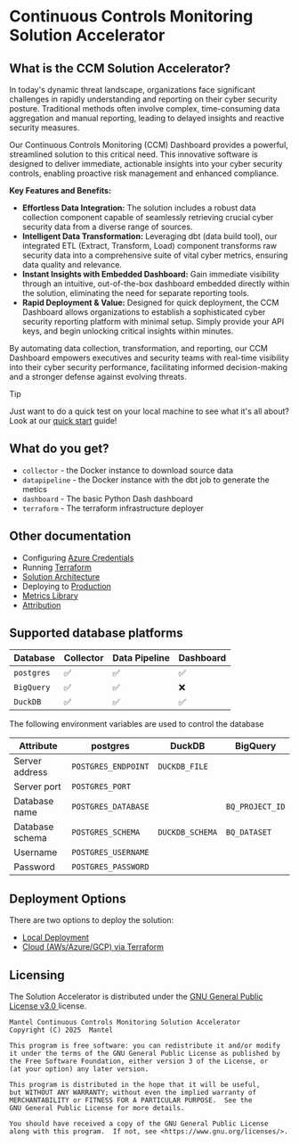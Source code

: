 # Continuous Controls Monitoring Solution Accelerator

## What is the CCM Solution Accelerator?

In today's dynamic threat landscape, organizations face significant challenges in rapidly understanding and reporting on their cyber security posture. Traditional methods often involve complex, time-consuming data aggregation and manual reporting, leading to delayed insights and reactive security measures.

Our Continuous Controls Monitoring (CCM) Dashboard provides a powerful, streamlined solution to this critical need. This innovative software is designed to deliver immediate, actionable insights into your cyber security controls, enabling proactive risk management and enhanced compliance.

**Key Features and Benefits:**

* **Effortless Data Integration:** The solution includes a robust data collection component capable of seamlessly retrieving crucial cyber security data from a diverse range of sources.
* **Intelligent Data Transformation:** Leveraging dbt (data build tool), our integrated ETL (Extract, Transform, Load) component transforms raw security data into a comprehensive suite of vital cyber metrics, ensuring data quality and relevance.
* **Instant Insights with Embedded Dashboard:** Gain immediate visibility through an intuitive, out-of-the-box dashboard embedded directly within the solution, eliminating the need for separate reporting tools.
* **Rapid Deployment & Value:** Designed for quick deployment, the CCM Dashboard allows organizations to establish a sophisticated cyber security reporting platform with minimal setup. Simply provide your API keys, and begin unlocking critical insights within minutes.

By automating data collection, transformation, and reporting, our CCM Dashboard empowers executives and security teams with real-time visibility into their cyber security performance, facilitating informed decision-making and a stronger defense against evolving threats.

> [!TIP]
> Just want to do a quick test on your local machine to see what it's all about?  Look at our [quick start](docs/01-quickstart.md) guide!

## What do you get?

* `collector` - the Docker instance to download source data
* `datapipeline` - the Docker instance with the dbt job to generate the metics
* `dashboard` - The basic Python Dash dashboard
* `terraform` - The terraform infrastructure deployer

## Other documentation

* Configuring [Azure Credentials](docs/creds_azure_entra.md)
* Running [Terraform](docs/02-terraform.md)
* [Solution Architecture](docs/03-architecture.md)
* Deploying to [Production](docs/04-production.md)
* [Metrics Library](docs/metric_library.md)
* [Attribution](docs/attribution.md)

## Supported database platforms

| Database   | Collector | Data Pipeline | Dashboard |
|------------|-----------|---------------|-----------|
| `postgres` | ✅         | ✅            | ✅        |
| `BigQuery` | ✅         | ✅            | ❌        |
| `DuckDB`   | ✅         | ✅            | ✅        |

The following environment variables are used to control the database

| Attribute       | postgres            | DuckDB          | BigQuery        |
|-----------------|---------------------|-----------------|-----------------|
| Server address  | `POSTGRES_ENDPOINT` | `DUCKDB_FILE`   |                 |
| Server port     | `POSTGRES_PORT`     |                 |                 |
| Database name   | `POSTGRES_DATABASE` |                 | `BQ_PROJECT_ID` |
| Database schema | `POSTGRES_SCHEMA`   | `DUCKDB_SCHEMA` | `BQ_DATASET`    |
| Username        | `POSTGRES_USERNAME` |                 |                 |
| Password        | `POSTGRES_PASSWORD` |                 |                 |

## Deployment Options

There are two options to deploy the solution:
* [Local Deployment](docs/01-quickstart.md)
* [Cloud (AWs/Azure/GCP) via Terraform](docs/02-terraform.md)

## Licensing

The Solution Accelerator is distributed under the [GNU General Public License v3.0
](https://choosealicense.com/licenses/gpl-3.0/#) license.

    Mantel Continuous Controls Monitoring Solution Accelerator
    Copyright (C) 2025  Mantel

    This program is free software: you can redistribute it and/or modify
    it under the terms of the GNU General Public License as published by
    the Free Software Foundation, either version 3 of the License, or
    (at your option) any later version.

    This program is distributed in the hope that it will be useful,
    but WITHOUT ANY WARRANTY; without even the implied warranty of
    MERCHANTABILITY or FITNESS FOR A PARTICULAR PURPOSE.  See the
    GNU General Public License for more details.

    You should have received a copy of the GNU General Public License
    along with this program.  If not, see <https://www.gnu.org/licenses/>.